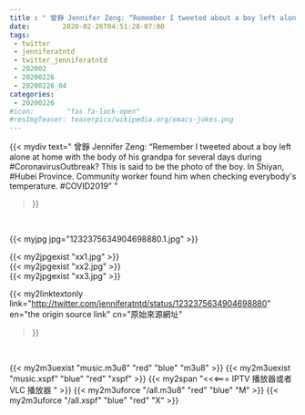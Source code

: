 ```yaml
---
title : " 曾錚 Jennifer Zeng: “Remember I tweeted about a boy left alone at home with the body of his grandpa for several days during  #CoronavirusOutbreak? This is said to be the photo of the boy. In Shiyan, #Hubei Province. Community worker found him when checking everybody&#39;s temperature. #COVID2019”  "
date:        2020-02-26T04:51:28-07:00
tags:
 - twitter
 - jenniferatntd
 - twitter_jenniferatntd
 - 202002
 - 20200226
 - 20200226_04
categories:
 - 20200226
#icon:        "fas fa-lock-open"
#resImgTeaser: teaserpics/wikipedia.org/emacs-jokes.png
---
```


{{< mydiv text=" 曾錚 Jennifer Zeng: “Remember I tweeted about a boy left alone at home with the body of his grandpa for several days during  #CoronavirusOutbreak? This is said to be the photo of the boy. In Shiyan, #Hubei Province. Community worker found him when checking everybody&#39;s temperature. #COVID2019”  "
>}}
<br>


 {{< myjpg jpg="1232375634904698880.1.jpg" >}}<br> 

{{< my2jpgexist "xx1.jpg" >}}<br>
{{< my2jpgexist "xx2.jpg" >}}<br>
{{< my2jpgexist "xx3.jpg" >}}<br>


{{< my2linktextonly link="http://twitter.com/jenniferatntd/status/1232375634904698880"
en="the origin source link" cn="原始來源網址"
>}}


<br>

{{< my2m3uexist "music.m3u8" "red"  "blue" "m3u8" >}} {{< my2m3uexist "music.xspf" "blue" "red"  "xspf" >}} {{< my2span "<<<=== IPTV 播放器或者 VLC 播放器 " >}} {{< my2m3uforce "/all.m3u8" "red"  "blue" "M" >}} {{< my2m3uforce "/all.xspf" "blue" "red"  "X" >}} 
